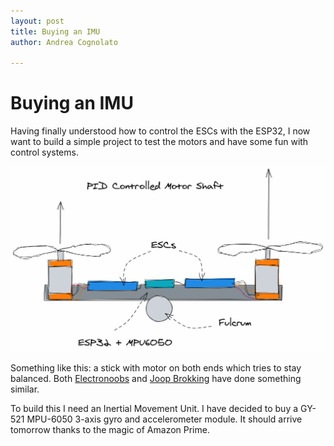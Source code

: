 ```yaml
---
layout: post
title: Buying an IMU
author: Andrea Cognolato

---
```

# Buying an IMU

Having finally understood how to control the ESCs with the ESP32, I now want to build a simple project to test the motors and have some fun with control systems.

![](/uploads/untitled-2020-05-21-2359.jpg)

Something like this: a stick with motor on both ends which tries to stay balanced. Both [Electronoobs]() and [Joop Brokking]() have done something similar.

To build this I need an Inertial Movement Unit. I have decided to buy a GY-521 MPU-6050 3-axis gyro and accelerometer module. It should arrive tomorrow thanks to the magic of Amazon Prime.